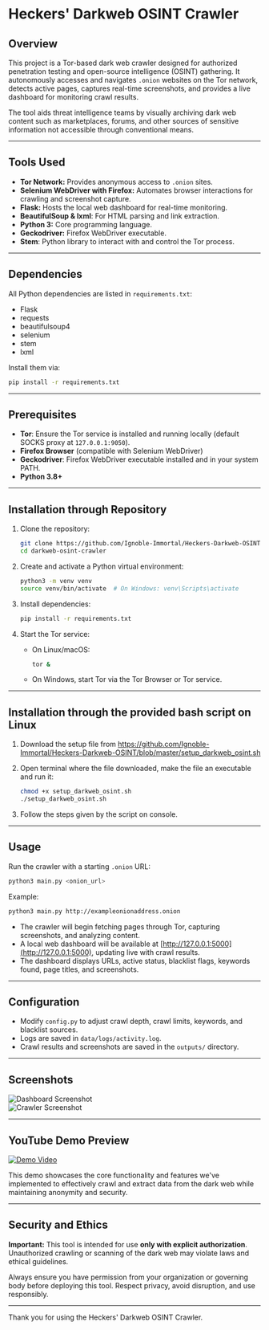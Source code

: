 # Heckers' Darkweb OSINT Crawler

## Overview

This project is a Tor-based dark web crawler designed for authorized penetration testing and open-source intelligence (OSINT) gathering. It autonomously accesses and navigates `.onion` websites on the Tor network, detects active pages, captures real-time screenshots, and provides a live dashboard for monitoring crawl results.

The tool aids threat intelligence teams by visually archiving dark web content such as marketplaces, forums, and other sources of sensitive information not accessible through conventional means.

---

## Tools Used

- **Tor Network:** Provides anonymous access to `.onion` sites.
- **Selenium WebDriver with Firefox:** Automates browser interactions for crawling and screenshot capture.
- **Flask:** Hosts the local web dashboard for real-time monitoring.
- **BeautifulSoup & lxml**: For HTML parsing and link extraction.
- **Python 3:** Core programming language.
- **Geckodriver:** Firefox WebDriver executable.
- **Stem**: Python library to interact with and control the Tor process.

---

## Dependencies

All Python dependencies are listed in `requirements.txt`:

- Flask
- requests
- beautifulsoup4
- selenium
- stem
- lxml

Install them via:

```bash
pip install -r requirements.txt
```

---

## Prerequisites

- **Tor**: Ensure the Tor service is installed and running locally (default SOCKS proxy at `127.0.0.1:9050`).
- **Firefox Browser** (compatible with Selenium WebDriver)
- **Geckodriver**: Firefox WebDriver executable installed and in your system PATH.
- **Python 3.8+**

---

## Installation through Repository

1. Clone the repository:

   ```bash
   git clone https://github.com/Ignoble-Immortal/Heckers-Darkweb-OSINT.git
   cd darkweb-osint-crawler
   ```

2. Create and activate a Python virtual environment:

   ```bash
   python3 -m venv venv
   source venv/bin/activate  # On Windows: venv\Scripts\activate
   ```

3. Install dependencies:

   ```bash
   pip install -r requirements.txt
   ```

4. Start the Tor service:

   - On Linux/macOS:

     ```bash
     tor &
     ```

   - On Windows, start Tor via the Tor Browser or Tor service.

---

## Installation through the provided bash script on Linux

1. Download the setup file from https://github.com/Ignoble-Immortal/Heckers-Darkweb-OSINT/blob/master/setup_darkweb_osint.sh

2. Open terminal where the file downloaded, make the file an executable and run it:

    ```bash
    chmod +x setup_darkweb_osint.sh
    ./setup_darkweb_osint.sh
    ```
3. Follow the steps given by the script on console.

---

## Usage

Run the crawler with a starting `.onion` URL:

```bash
python3 main.py <onion_url>
```

Example:

```bash
python3 main.py http://exampleonionaddress.onion
```

- The crawler will begin fetching pages through Tor, capturing screenshots, and analyzing content.
- A local web dashboard will be available at [http://127.0.0.1:5000](http://127.0.0.1:5000), updating live with crawl results.
- The dashboard displays URLs, active status, blacklist flags, keywords found, page titles, and screenshots.

---

## Configuration

- Modify `config.py` to adjust crawl depth, crawl limits, keywords, and blacklist sources.
- Logs are saved in `data/logs/activity.log`.
- Crawl results and screenshots are saved in the `outputs/` directory.

---

## Screenshots

![Dashboard Screenshot](path/to/dashboard_screenshot.png)  
![Crawler Screenshot](path/to/crawler_screenshot.png)

---

## YouTube Demo Preview

[![Demo Video](path/to/video_thumbnail.png)](https://www.youtube.com/watch?v=RXVBT_HXq7w)

This demo showcases the core functionality and features we've implemented
to effectively crawl and extract data from the dark web while
maintaining anonymity and security.

---

## Security and Ethics

**Important:** This tool is intended for use **only with explicit authorization**. Unauthorized crawling or scanning of the dark web may violate laws and ethical guidelines.

Always ensure you have permission from your organization or governing body before deploying this tool. Respect privacy, avoid disruption, and use responsibly.

---

Thank you for using the Heckers' Darkweb OSINT Crawler.
